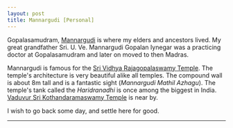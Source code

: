 ```yaml
---
layout: post
title: Mannargudi [Personal]
---
```


Gopalasamudram, [Mannargudi](http://en.wikipedia.org/wiki/Mannargudi) is where my elders and ancestors lived. My great grandfather Sri. U. Ve. Mannargudi Gopalan Iynegar was a practicing doctor at Gopalasamudram and later on moved to then Madras.

Mannargudi is famous for the [Sri Vidhya Rajagopalaswamy Temple](http://en.wikipedia.org/wiki/Rajagopalaswamy_Temple,_Mannargudi). The temple's architecture is very beautiful alike all temples. The compound wall is about 8m tall and is a fantastic sight (*Mannargudi Mathil Azhagu*). The temple's tank called the *Haridranadhi* is once among the biggest in India. [Vaduvur Sri Kothandaramaswamy Temple](https://sites.google.com/site/vaduvur/) is near by. 


I wish to go back some day, and settle here for good. 

<hr/>
